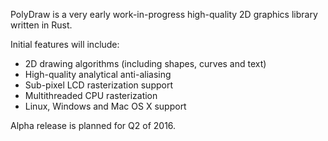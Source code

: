 PolyDraw is a very early work-in-progress high-quality 2D graphics library written in Rust.

Initial features will include:

* 2D drawing algorithms (including shapes, curves and text)
* High-quality analytical anti-aliasing
* Sub-pixel LCD rasterization support
* Multithreaded CPU rasterization
* Linux, Windows and Mac OS X support

Alpha release is planned for Q2 of 2016.
